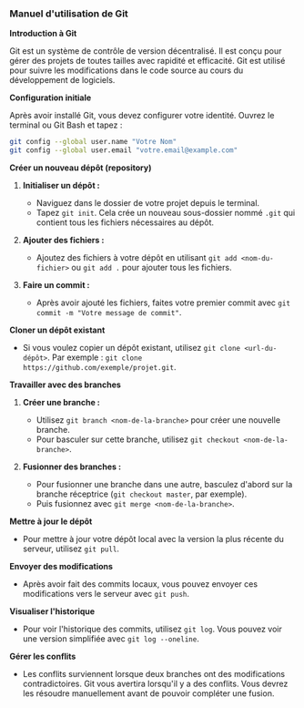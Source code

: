 
### **Manuel d'utilisation de Git**

**Introduction à Git**

Git est un système de contrôle de version décentralisé. Il est conçu pour gérer des projets de toutes tailles avec rapidité et efficacité. Git est utilisé pour suivre les modifications dans le code source au cours du développement de logiciels.

**Configuration initiale**

Après avoir installé Git, vous devez configurer votre identité. Ouvrez le terminal ou Git Bash et tapez :

```bash
git config --global user.name "Votre Nom"
git config --global user.email "votre.email@example.com"
```

**Créer un nouveau dépôt (repository)**

1. **Initialiser un dépôt :**
   - Naviguez dans le dossier de votre projet depuis le terminal.
   - Tapez `git init`. Cela crée un nouveau sous-dossier nommé `.git` qui contient tous les fichiers nécessaires au dépôt.

2. **Ajouter des fichiers :**
   - Ajoutez des fichiers à votre dépôt en utilisant `git add <nom-du-fichier>` ou `git add .` pour ajouter tous les fichiers.

3. **Faire un commit :**
   - Après avoir ajouté les fichiers, faites votre premier commit avec `git commit -m "Votre message de commit"`.

**Cloner un dépôt existant**

- Si vous voulez copier un dépôt existant, utilisez `git clone <url-du-dépôt>`. Par exemple : `git clone https://github.com/exemple/projet.git`.

**Travailler avec des branches**

1. **Créer une branche :**
   - Utilisez `git branch <nom-de-la-branche>` pour créer une nouvelle branche.
   - Pour basculer sur cette branche, utilisez `git checkout <nom-de-la-branche>`.

2. **Fusionner des branches :**
   - Pour fusionner une branche dans une autre, basculez d'abord sur la branche réceptrice (`git checkout master`, par exemple).
   - Puis fusionnez avec `git merge <nom-de-la-branche>`.

**Mettre à jour le dépôt**

- Pour mettre à jour votre dépôt local avec la version la plus récente du serveur, utilisez `git pull`.

**Envoyer des modifications**

- Après avoir fait des commits locaux, vous pouvez envoyer ces modifications vers le serveur avec `git push`.

**Visualiser l'historique**

- Pour voir l'historique des commits, utilisez `git log`. Vous pouvez voir une version simplifiée avec `git log --oneline`.

**Gérer les conflits**

- Les conflits surviennent lorsque deux branches ont des modifications contradictoires. Git vous avertira lorsqu'il y a des conflits. Vous devrez les résoudre manuellement avant de pouvoir compléter une fusion.
